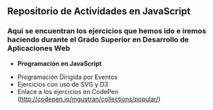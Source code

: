 ## Repositorio de Actividades en JavaScript

### Aqui se encuentran los ejercicios que hemos ido e iremos haciendo durante el Grado Superior en Desarrollo de Aplicaciones Web

* **Programación en JavaScript**
 + Programación Dirigida por Eventos
 + Ejercicios con uso de SVG y D3
 + Enlace a los ejercicios en CodePen (http://codepen.io/mgustran/collections/popular/)
